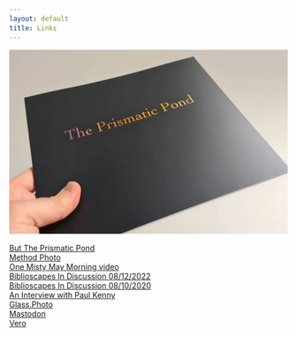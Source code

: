 ```yaml
---
layout: default
title: Links
---
```


[![Buy The Prismatic Pond](books/the-prismatic-pond-01.webp "The Prismatic Pond book cover")](https://methodphotopress.co.uk)

<div class="links">
	<a href="https://methodphotopress.co.uk">
		But The Prismatic Pond
	</a>
<div>

<div class="links">
	<a href="https://method.photo">
		Method Photo
	</a>
<div>

<div class="links">
	<a href="https://vimeo.com/449190135">
		One Misty May Morning video
	</a>
</div>

<div class="links">
	<a href="https://biblioscapes.com/in-discussion/richard-earney-1">
		Biblioscapes In Discussion 08/12/2022
	</a>
</div>

<div class="links">
	<a href="https://biblioscapes.com/in-discussion/richard-earney">
		Biblioscapes In Discussion 08/10/2020
	</a>
</div>

<div class="links">
	<a href="https://method.photo/blog/2019/7/2/an-interview-with-paul-kenny">
		An Interview with Paul Kenny
	</a>
</div>

<div class="links">
	<a href="https://glass.photo/methodphoto">
		Glass.Photo
	</a>	
</div>

<div class="links">
	<a href="https://toot.community/@methodphoto">
		Mastodon
	</a>
</div>

<div class="links">
	<a href="https://vero.co/methodphoto">
		Vero
	</a>
</div>
